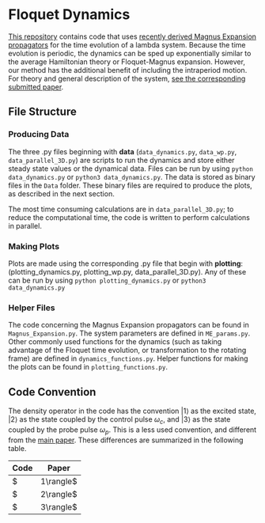 # Floquet Dynamics
[This repository](https://github.com/TanerTure/Lambda_RWA_Code) contains code that uses [recently derived Magnus Expansion propagators](https://pubs.acs.org/doi/full/10.1021/acs.jpca.3c07866) for the time evolution of a lambda system. Because the time evolution is periodic, the dynamics can be sped up exponentially similar to the average Hamiltonian theory or Floquet-Magnus expansion. However, our method has the additional benefit of including the intraperiod motion. For theory and general description of the system, [see the corresponding submitted paper](). 
## File Structure

### Producing Data
The three .py files beginning with **data** (`data_dynamics.py`, `data_wp.py`, `data_parallel_3D.py`) are scripts to run the dynamics and store either steady state values or the dynamical data. Files can be run by using `python data_dynamics.py` or `python3 data_dynamics.py`.
The data is stored as binary files in the `Data` folder. These binary files are required to produce the plots, as described in the next section.

The most time consuming calculations are in `data_parallel_3D.py`; to reduce the computational time, the code is written to perform calculations in parallel.


### Making Plots
Plots are made using the corresponding .py file that begin with **plotting**: (plotting_dynamics.py, plotting_wp.py, data_parallel_3D.py). Any of these can be run by using
    `python plotting_dynamics.py` or `python3 data_dynamics.py`
    
### Helper Files
The code concerning the Magnus Expansion propagators can be found in `Magnus_Expansion.py`. The system parameters are defined in `ME_params.py`. Other commonly used functions for the dynamics (such as taking advantage of the Floquet time evolution, or transformation to the rotating frame) are defined in `dynamics_functions.py`. Helper functions for making the plots can be found in `plotting_functions.py`. 

## Code Convention
The density operator in the code has the convention $|1\rangle$ as the excited state, $|2\rangle$ as the state coupled by the control pulse $\omega_c$, and $|3\rangle$ as the state coupled by the probe pulse $\omega_p$. This is a less used convention, and different from the [main paper](). These differences are summarized in the following table. 

|Code|Paper|
|-----|-----|
|$|1\rangle$|$|2\rangle$|
|$|2\rangle$|$|3\rangle$|
|$|3\rangle$|$|1\rangle$|

